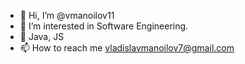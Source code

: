- 👋 Hi, I’m @vmanoilov11
- 👀 I’m interested in  Software Engineering.
- 🌱 Java, JS
- 📫 How to reach me vladislavmanoilov7@gmail.com


<!---
vmanoilov11/vmanoilov11 is a ✨ special ✨ repository because its `README.md` (this file) appears on your GitHub profile.
You can click the Preview link to take a look at your changes.
--->
